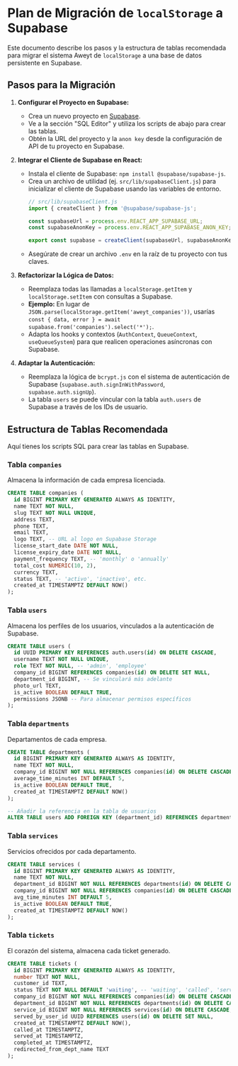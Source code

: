 # Plan de Migración de `localStorage` a Supabase

Este documento describe los pasos y la estructura de tablas recomendada para migrar el sistema Aweyt de `localStorage` a una base de datos persistente en Supabase.

## Pasos para la Migración

1.  **Configurar el Proyecto en Supabase:**
    *   Crea un nuevo proyecto en [Supabase](https://supabase.com/).
    *   Ve a la sección "SQL Editor" y utiliza los scripts de abajo para crear las tablas.
    *   Obtén la URL del proyecto y la `anon key` desde la configuración de API de tu proyecto en Supabase.

2.  **Integrar el Cliente de Supabase en React:**
    *   Instala el cliente de Supabase: `npm install @supabase/supabase-js`.
    *   Crea un archivo de utilidad (ej. `src/lib/supabaseClient.js`) para inicializar el cliente de Supabase usando las variables de entorno.
        ```javascript
        // src/lib/supabaseClient.js
        import { createClient } from '@supabase/supabase-js';

        const supabaseUrl = process.env.REACT_APP_SUPABASE_URL;
        const supabaseAnonKey = process.env.REACT_APP_SUPABASE_ANON_KEY;

        export const supabase = createClient(supabaseUrl, supabaseAnonKey);
        ```
    *   Asegúrate de crear un archivo `.env` en la raíz de tu proyecto con tus claves.

3.  **Refactorizar la Lógica de Datos:**
    *   Reemplaza todas las llamadas a `localStorage.getItem` y `localStorage.setItem` con consultas a Supabase.
    *   **Ejemplo:** En lugar de `JSON.parse(localStorage.getItem('aweyt_companies'))`, usarías `const { data, error } = await supabase.from('companies').select('*');`.
    *   Adapta los hooks y contextos (`AuthContext`, `QueueContext`, `useQueueSystem`) para que realicen operaciones asíncronas con Supabase.

4.  **Adaptar la Autenticación:**
    *   Reemplaza la lógica de `bcrypt.js` con el sistema de autenticación de Supabase (`supabase.auth.signInWithPassword`, `supabase.auth.signUp`).
    *   La tabla `users` se puede vincular con la tabla `auth.users` de Supabase a través de los IDs de usuario.

## Estructura de Tablas Recomendada

Aquí tienes los scripts SQL para crear las tablas en Supabase.

### Tabla `companies`
Almacena la información de cada empresa licenciada.

```sql
CREATE TABLE companies (
  id BIGINT PRIMARY KEY GENERATED ALWAYS AS IDENTITY,
  name TEXT NOT NULL,
  slug TEXT NOT NULL UNIQUE,
  address TEXT,
  phone TEXT,
  email TEXT,
  logo TEXT, -- URL al logo en Supabase Storage
  license_start_date DATE NOT NULL,
  license_expiry_date DATE NOT NULL,
  payment_frequency TEXT, -- 'monthly' o 'annually'
  total_cost NUMERIC(10, 2),
  currency TEXT,
  status TEXT, -- 'activo', 'inactivo', etc.
  created_at TIMESTAMPTZ DEFAULT NOW()
);
```

### Tabla `users`
Almacena los perfiles de los usuarios, vinculados a la autenticación de Supabase.

```sql
CREATE TABLE users (
  id UUID PRIMARY KEY REFERENCES auth.users(id) ON DELETE CASCADE,
  username TEXT NOT NULL UNIQUE,
  role TEXT NOT NULL, -- 'admin', 'employee'
  company_id BIGINT REFERENCES companies(id) ON DELETE SET NULL,
  department_id BIGINT, -- Se vinculará más adelante
  photo_url TEXT,
  is_active BOOLEAN DEFAULT TRUE,
  permissions JSONB -- Para almacenar permisos específicos
);
```

### Tabla `departments`
Departamentos de cada empresa.

```sql
CREATE TABLE departments (
  id BIGINT PRIMARY KEY GENERATED ALWAYS AS IDENTITY,
  name TEXT NOT NULL,
  company_id BIGINT NOT NULL REFERENCES companies(id) ON DELETE CASCADE,
  average_time_minutes INT DEFAULT 5,
  is_active BOOLEAN DEFAULT TRUE,
  created_at TIMESTAMPTZ DEFAULT NOW()
);

-- Añadir la referencia en la tabla de usuarios
ALTER TABLE users ADD FOREIGN KEY (department_id) REFERENCES departments(id) ON DELETE SET NULL;
```

### Tabla `services`
Servicios ofrecidos por cada departamento.

```sql
CREATE TABLE services (
  id BIGINT PRIMARY KEY GENERATED ALWAYS AS IDENTITY,
  name TEXT NOT NULL,
  department_id BIGINT NOT NULL REFERENCES departments(id) ON DELETE CASCADE,
  company_id BIGINT NOT NULL REFERENCES companies(id) ON DELETE CASCADE,
  avg_time_minutes INT DEFAULT 5,
  is_active BOOLEAN DEFAULT TRUE,
  created_at TIMESTAMPTZ DEFAULT NOW()
);
```

### Tabla `tickets`
El corazón del sistema, almacena cada ticket generado.

```sql
CREATE TABLE tickets (
  id BIGINT PRIMARY KEY GENERATED ALWAYS AS IDENTITY,
  number TEXT NOT NULL,
  customer_id TEXT,
  status TEXT NOT NULL DEFAULT 'waiting', -- 'waiting', 'called', 'serving', 'completed', 'cancelled', 'redirected'
  company_id BIGINT NOT NULL REFERENCES companies(id) ON DELETE CASCADE,
  department_id BIGINT NOT NULL REFERENCES departments(id) ON DELETE CASCADE,
  service_id BIGINT NOT NULL REFERENCES services(id) ON DELETE CASCADE,
  served_by_user_id UUID REFERENCES users(id) ON DELETE SET NULL,
  created_at TIMESTAMPTZ DEFAULT NOW(),
  called_at TIMESTAMPTZ,
  served_at TIMESTAMPTZ,
  completed_at TIMESTAMPTZ,
  redirected_from_dept_name TEXT
);
```
